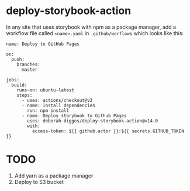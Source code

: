 # deploy-storybook-action

In any site that uses storybook with npm as a package manager, add a workflow file called `<name>.yaml` in `.github/worflows` which looks like this:

```
name: Deploy to GitHub Pages

on:
  push:
    branches:
      master

jobs:
  build:
    runs-on: ubuntu-latest
    steps:
      - uses: actions/checkout@v2
      - name: Install dependencies
        run: npm install
      - name: Deploy storybook to Github Pages
        uses: deborah-digges/deploy-storybook-action@v14.0
        with:
          access-token: ${{ github.actor }}:${{ secrets.GITHUB_TOKEN }}
```


# TODO
1. Add yarn as a package manager
2. Deploy to S3 bucket
